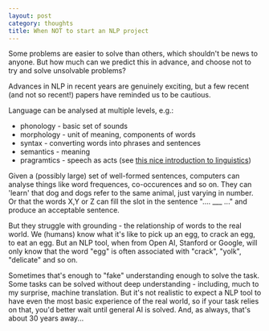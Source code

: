 ```yaml
---
layout: post
category: thoughts
title: When NOT to start an NLP project
---
```



Some problems are easier to solve than others, which shouldn't be news to anyone.
But how much can we predict this in advance, and choose not to try and solve unsolvable problems?

Advances in NLP in recent years are genuinely exciting, but a few recent (and not so recent!) papers have reminded us to be cautious. 

Language can be analysed at multiple levels, e.g.:
* phonology - basic set of sounds
* morphology - unit of meaning, components of words
* syntax - converting words into phrases and sentences
* semantics - meaning
* pragramtics - speech as acts
(see [this nice introduction to linguistics](https://courses.lumenlearning.com/boundless-psychology/chapter/introduction-to-language/))

Given a (possibly large) set of well-formed sentences, computers can analyse things like word frequences, co-occurences and so on. They can 'learn' that dog and dogs refer to the same animal, just varying in number. Or that the words X,Y or Z can fill the slot  in the sentence ".... ___ ..." and produce an acceptable sentence.

But they struggle with grounding - the relationship of words to the real world. We (humans) know what it's like to pick up an egg, to crack an egg, to eat an egg. But an NLP tool, when from Open AI, Stanford or Google, will only know that the word "egg" is often associated with "crack", "yolk", "delicate" and so on. 

Sometimes that's enough to "fake" understanding enough to solve the task. Some tasks can be solved without deep understanding - including, much to my surprise, machine translation. But it's not realistic to expect a NLP tool to have even the most basic experience of the real world, so if your task relies on that, you'd better wait until general AI is solved. And, as always, that's about 30 years away...